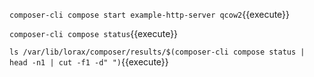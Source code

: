 `composer-cli compose start example-http-server qcow2`{{execute}}

`composer-cli compose status`{{execute}}

`ls /var/lib/lorax/composer/results/$(composer-cli compose status | head -n1 | cut -f1 -d" ")`{{execute}}
